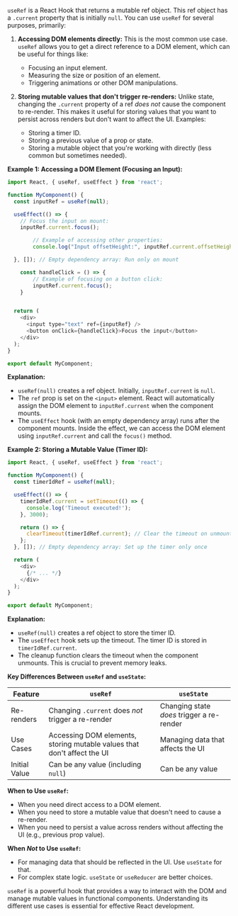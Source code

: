 
`useRef` is a React Hook that returns a mutable ref object.  This ref object has a `.current` property that is initially `null`. You can use `useRef` for several purposes, primarily:

1. **Accessing DOM elements directly:**  This is the most common use case.  `useRef` allows you to get a direct reference to a DOM element, which can be useful for things like:
    * Focusing an input element.
    * Measuring the size or position of an element.
    * Triggering animations or other DOM manipulations.

2. **Storing mutable values that don't trigger re-renders:**  Unlike state, changing the `.current` property of a ref *does not* cause the component to re-render.  This makes it useful for storing values that you want to persist across renders but don't want to affect the UI.  Examples:
    * Storing a timer ID.
    * Storing a previous value of a prop or state.
    * Storing a mutable object that you're working with directly (less common but sometimes needed).

**Example 1: Accessing a DOM Element (Focusing an Input):**

```javascript
import React, { useRef, useEffect } from 'react';

function MyComponent() {
  const inputRef = useRef(null);

  useEffect(() => {
    // Focus the input on mount:
    inputRef.current.focus();

        // Example of accessing other properties:
        console.log("Input offsetHeight:", inputRef.current.offsetHeight);

  }, []); // Empty dependency array: Run only on mount

    const handleClick = () => {
        // Example of focusing on a button click:
        inputRef.current.focus();
    }


  return (
    <div>
      <input type="text" ref={inputRef} />
      <button onClick={handleClick}>Focus the input</button>
    </div>
  );
}

export default MyComponent;
```

**Explanation:**

* `useRef(null)` creates a ref object.  Initially, `inputRef.current` is `null`.
* The `ref` prop is set on the `<input>` element.  React will automatically assign the DOM element to `inputRef.current` when the component mounts.
* The `useEffect` hook (with an empty dependency array) runs after the component mounts. Inside the effect, we can access the DOM element using `inputRef.current` and call the `focus()` method.

**Example 2: Storing a Mutable Value (Timer ID):**

```javascript
import React, { useRef, useEffect } from 'react';

function MyComponent() {
  const timerIdRef = useRef(null);

  useEffect(() => {
    timerIdRef.current = setTimeout(() => {
      console.log('Timeout executed!');
    }, 3000);

    return () => {
      clearTimeout(timerIdRef.current); // Clear the timeout on unmount or update
    };
  }, []); // Empty dependency array: Set up the timer only once

  return (
    <div>
      {/* ... */}
    </div>
  );
}

export default MyComponent;
```

**Explanation:**

* `useRef(null)` creates a ref object to store the timer ID.
* The `useEffect` hook sets up the timeout. The timer ID is stored in `timerIdRef.current`.
* The cleanup function clears the timeout when the component unmounts.  This is crucial to prevent memory leaks.

**Key Differences Between `useRef` and `useState`:**

| Feature | `useRef` | `useState` |
|---|---|---|
| Re-renders | Changing `.current` does *not* trigger a re-render | Changing state *does* trigger a re-render |
| Use Cases | Accessing DOM elements, storing mutable values that don't affect the UI | Managing data that affects the UI |
| Initial Value | Can be any value (including `null`) | Can be any value |

**When to Use `useRef`:**

* When you need direct access to a DOM element.
* When you need to store a mutable value that doesn't need to cause a re-render.
* When you need to persist a value across renders without affecting the UI (e.g., previous prop value).

**When *Not* to Use `useRef`:**

* For managing data that should be reflected in the UI.  Use `useState` for that.
* For complex state logic.  `useState` or `useReducer` are better choices.

`useRef` is a powerful hook that provides a way to interact with the DOM and manage mutable values in functional components.  Understanding its different use cases is essential for effective React development.

